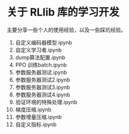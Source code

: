 # 关于 RLlib 库的学习开发 
主要分享一些个人的使用经验，以及一些踩坑经验。

1. 自定义编码器模型.ipynb
2. 自定义学习者.ipynb
3. dump算法配置.ipynb
4. PPO 训练batch.ipynb
5. 参数服务器测试.ipynb
6. 参数服务器测试2.ipynb
7. 参数服务器测试3.ipynb
8. 参数服务器测试4.ipynb
9. 验证环境的特殊处理.ipynb
10. 梯度压缩.ipynb
11. 参数增量压缩.ipynb
12. 自定义指标.ipynb